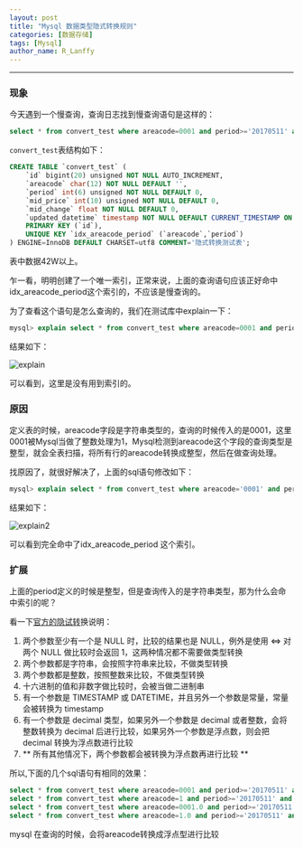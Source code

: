 ```yaml
---
layout: post
title: "Mysql 数据类型隐式转换规则"
categories: [数据存储]
tags: [Mysql]
author_name: R_Lanffy
---
```

---

### 现象

今天遇到一个慢查询，查询日志找到慢查询语句是这样的：

```sql
select * from convert_test where areacode=0001 and period>='20170511' and period<='20170511';
```

``convert_test``表结构如下：

```sql
CREATE TABLE `convert_test` (
    `id` bigint(20) unsigned NOT NULL AUTO_INCREMENT,
    `areacode` char(12) NOT NULL DEFAULT '',
    `period` int(6) unsigned NOT NULL DEFAULT 0,
    `mid_price` int(10) unsigned NOT NULL DEFAULT 0,
    `mid_change` float NOT NULL DEFAULT 0,
	`updated_datetime` timestamp NOT NULL DEFAULT CURRENT_TIMESTAMP ON UPDATE CURRENT_TIMESTAMP,
    PRIMARY KEY (`id`),
    UNIQUE KEY `idx_areacode_period` (`areacode`,`period`)
) ENGINE=InnoDB DEFAULT CHARSET=utf8 COMMENT='隐式转换测试表';
```

表中数据42W以上。

乍一看，明明创建了一个唯一索引，正常来说，上面的查询语句应该正好命中idx_areacode_period这个索引的，不应该是慢查询的。

为了查看这个语句是怎么查询的，我们在测试库中explain一下：

```sql
mysql> explain select * from convert_test where areacode=0001 and period>='20170511' and period<='20170511';
```

结果如下：

![explain](http://7xjh09.com1.z0.glb.clouddn.com/github_blogexplain.png)

可以看到，这里是没有用到索引的。

### 原因

定义表的时候，areacode字段是字符串类型的，查询的时候传入的是0001，这里0001被Mysql当做了整数处理为1，Mysql检测到areacode这个字段的查询类型是整型，就会全表扫描，将所有行的areacode转换成整型，然后在做查询处理。

找原因了，就很好解决了，上面的sql语句修改如下：

```sql
mysql> explain select * from convert_test where areacode='0001' and period>='20170511' and period<='20170511';
```

结果如下：

![explain2](http://7xjh09.com1.z0.glb.clouddn.com/github_blogexplain2.png)

可以看到完全命中了idx_areacode_period 这个索引。

### 扩展

上面的period定义的时候是整型，但是查询传入的是字符串类型，那为什么会命中索引的呢？

看一下[官方的隐试转](https://dev.mysql.com/doc/refman/5.7/en/type-conversion.html?spm=5176.100239.blogcont47339.5.1FTben)换说明：

1. 两个参数至少有一个是 NULL 时，比较的结果也是 NULL，例外是使用 <=> 对两个 NULL 做比较时会返回 1，这两种情况都不需要做类型转换
2. 两个参数都是字符串，会按照字符串来比较，不做类型转换
3. 两个参数都是整数，按照整数来比较，不做类型转换
4. 十六进制的值和非数字做比较时，会被当做二进制串
5. 有一个参数是 TIMESTAMP 或 DATETIME，并且另外一个参数是常量，常量会被转换为 timestamp
6. 有一个参数是 decimal 类型，如果另外一个参数是 decimal 或者整数，会将整数转换为 decimal 后进行比较，如果另外一个参数是浮点数，则会把 decimal 转换为浮点数进行比较
7. ** 所有其他情况下，两个参数都会被转换为浮点数再进行比较 **

所以,下面的几个sql语句有相同的效果：

```sql
select * from convert_test where areacode=0001 and period>='20170511' and period<='20170511';
select * from convert_test where areacode=1 and period>='20170511' and period<='20170511';
select * from convert_test where areacode=0001.0 and period>='20170511' and period<='20170511';
select * from convert_test where areacode=1.0 and period>='20170511' and period<='20170511';
```

mysql 在查询的时候，会将areacode转换成浮点型进行比较

